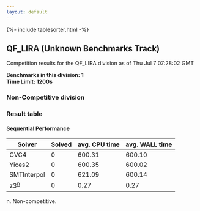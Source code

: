 ```yaml
---
layout: default
---
```

{%- include tablesorter.html -%}

##  QF_LIRA (Unknown Benchmarks Track)

Competition results for the QF_LIRA division as of Thu Jul 7 07:28:02 GMT

**Benchmarks in this division: 1**
<br/>
**Time Limit: 1200s**


###  Non-Competitive division 
### Result table
 




#### Sequential Performance
<table id="sequential" class="result sorted">
<thead>
<tr>
<th class="center">Solver</th>
<th class="center">Solved</th>
<th class="center">avg. CPU time </th>
<th class="center">avg. WALL time </th>
</tr>
</thead>
<tr>
<td>CVC4</td>
<td class="right">0</td>
<td class="right">600.31</td>
<td class="right">600.10</td>
</tr>
<tr>
<td>Yices2</td>
<td class="right">0</td>
<td class="right">600.35</td>
<td class="right">600.02</td>
</tr>
<tr>
<td>SMTInterpol</td>
<td class="right">0</td>
<td class="right">621.09</td>
<td class="right">600.14</td>
</tr>
<tr>
<td>z3<SUP><a href="#fn">n</a></SUP>
</td>
<td class="right">0</td>
<td class="right">0.27</td>
<td class="right">0.27</td>
</tr>
</table>
<span id="fn"> n. Non-competitive.</span>


